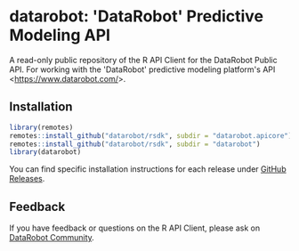 # datarobot: 'DataRobot' Predictive Modeling API

A read-only public repository of the R API Client for the DataRobot Public API. For working with the 'DataRobot' predictive modeling platform's API &lt;https://www.datarobot.com/&gt;.

## Installation

```R
library(remotes)
remotes::install_github("datarobot/rsdk", subdir = "datarobot.apicore")
remotes::install_github("datarobot/rsdk", subdir = "datarobot")
library(datarobot)
```

You can find specific installation instructions for each release under [GitHub Releases](https://github.com/datarobot/rsdk/releases).

## Feedback

If you have feedback or questions on the R API Client, please ask on [DataRobot Community](https://community.datarobot.com/).
